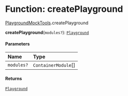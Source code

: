 # Function: createPlayground

[PlaygroundMockTools](/auto-docs/playground-react/modules/PlaygroundMockTools.md).createPlayground

**createPlayground**(`modules?`): [`Playground`](/auto-docs/playground-react/classes/Playground.md)

#### Parameters

| Name | Type |
| :------ | :------ |
| `modules?` | `ContainerModule`\[] |

#### Returns

[`Playground`](/auto-docs/playground-react/classes/Playground.md)
